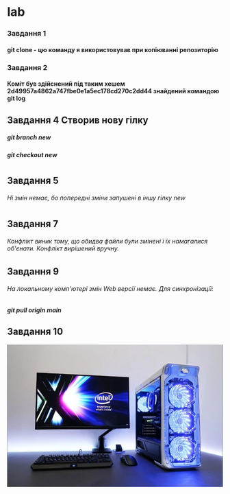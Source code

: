 # lab
### Завдання 1
#### git clone - цю команду я використовував при копіюванні репозиторію
### Завдання 2 
#### Коміт був здійснений під таким хешем 2d49957a4862a747fbe0e1a5ec178cd270c2dd44 знайдений командою git log

## Завдання 4 Створив нову гілку
##### git branch new 
##### git checkout new
#
## Завдання 5
###### Ні змін немає, бо попередні зміни запушені в іншу гілку new
#
## Завдання 7
###### Конфлікт виник тому, що обидва файли були змінені і їх намагалися об'єнати. Конфлікт вирішений вручну.
## Завдання 9 
###### На локальному комп'ютері змін Web версії немає. Для  синхронізації:
##### git pull origin main
##
## Завдання 10
![GitHub Logo](1.jpeg)